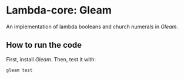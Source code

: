 # Lambda-core: Gleam

An implementation of lambda booleans and church numerals in *Gleam*.

## How to run the code

First, install *Gleam*.
Then, test it with:

```sh
gleam test
```
